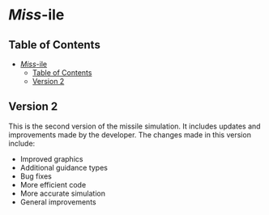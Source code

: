 # *Miss*-ile

## Table of Contents

- [*Miss*-ile](#miss-ile)
  - [Table of Contents](#table-of-contents)
  - [Version 2](#version-2)

## Version 2

This is the second version of the missile simulation. It includes updates and improvements made by the developer. The changes made in this version include:

- Improved graphics
- Additional guidance types
- Bug fixes
- More efficient code
- More accurate simulation
- General improvements
